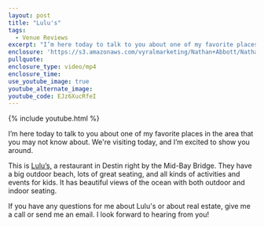 ```yaml
---
layout: post
title: "Lulu's"
tags:
  - Venue Reviews
excerpt: "I’m here today to talk to you about one of my favorite places in the area that you may not know about. We're visiting today, and I’m excited to show you around."
enclosure: 'https://s3.amazonaws.com/vyralmarketing/Nathan+Abbott/Nathan+Abbott+Team-+A+Beachside+Retreat+Fit+for+a+Feast.mp4'
pullquote:
enclosure_type: video/mp4
enclosure_time:
use_youtube_image: true
youtube_alternate_image:
youtube_code: EJz6XucRfeI
---
```



{% include youtube.html %}

I’m here today to talk to you about one of my favorite places in the area that you may not know about. We're visiting today, and I’m excited to show you around.

This is [Lulu’s,](http://www.lulubuffett.com/destin/) a restaurant in Destin right by the Mid-Bay Bridge. They have a big outdoor beach, lots of great seating, and all kinds of activities and events for kids. It has beautiful views of the ocean with both outdoor and indoor seating.

If you have any questions for me about Lulu's or about real estate, give me a call or send me an email. I look forward to hearing from you!
